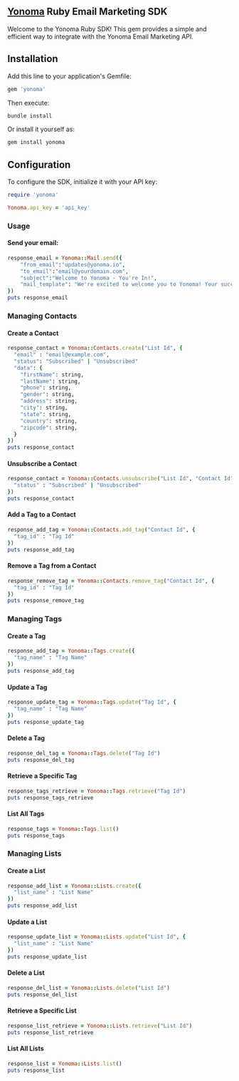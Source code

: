 ## [Yonoma](https://yonoma.io/) Ruby Email Marketing SDK

Welcome to the Yonoma Ruby SDK! This gem provides a simple and efficient way to integrate with the Yonoma Email Marketing API.

## Installation

Add this line to your application's Gemfile:

```ruby
gem 'yonoma'
```

Then execute:

```sh
bundle install
```

Or install it yourself as:

```sh
gem install yonoma
```

## Configuration

To configure the SDK, initialize it with your API key:

```ruby
require 'yonoma'

Yonoma.api_key = 'api_key'
```

### Usage
#### Send your email:
```ruby
response_email = Yonoma::Mail.send({
    "from_email":"updates@yonoma.io",
    "to_email":"email@yourdomain.com",
    "subject":"Welcome to Yonoma - You're In!",
    "mail_template": "We're excited to welcome you to Yonoma! Your successful signup marks the beginning of what we hope will be an exceptional journey."
})
puts response_email
```
### Managing Contacts

#### Create a Contact
```ruby
response_contact = Yonoma::Contacts.create("List Id", {
  "email" : "email@example.com",
  "status": "Subscribed" | "Unsubscribed"
  "data": {
    "firstName": string,
    "lastName": string,
    "phone": string,
    "gender": string,
    "address": string,
    "city": string,
    "state": string,
    "country": string,
    "zipcode": string,
  }
})
puts response_contact
```

#### Unsubscribe a Contact
```ruby
response_contact = Yonoma::Contacts.unsubscribe("List Id", "Contact Id", {
  "status" : "Subscribed" | "Unsubscribed"
})
puts response_contact
```

#### Add a Tag to a Contact
```ruby
response_add_tag = Yonoma::Contacts.add_tag("Contact Id", {
  "tag_id" : "Tag Id"
})
puts response_add_tag
```

#### Remove a Tag from a Contact
```ruby
response_remove_tag = Yonoma::Contacts.remove_tag("Contact Id", {
  "tag_id" : "Tag Id"
})
puts response_remove_tag
```

### Managing Tags

#### Create a Tag
```ruby
response_add_tag = Yonoma::Tags.create({
  "tag_name" : "Tag Name"
})
puts response_add_tag
```

#### Update a Tag
```ruby
response_update_tag = Yonoma::Tags.update("Tag Id", {
  "tag_name" : "Tag Name"
})
puts response_update_tag
```

#### Delete a Tag
```ruby
response_del_tag = Yonoma::Tags.delete("Tag Id")
puts response_del_tag
```

#### Retrieve a Specific Tag
```ruby
response_tags_retrieve = Yonoma::Tags.retrieve("Tag Id")
puts response_tags_retrieve
```

#### List All Tags
```ruby
response_tags = Yonoma::Tags.list()
puts response_tags
```

### Managing Lists

#### Create a List
```ruby
response_add_list = Yonoma::Lists.create({
  "list_name" : "List Name"
})
puts response_add_list
```

#### Update a List
```ruby
response_update_list = Yonoma::Lists.update("List Id", {
  "list_name" : "List Name"
})
puts response_update_list
```

#### Delete a List
```ruby
response_del_list = Yonoma::Lists.delete("List Id")
puts response_del_list
```

#### Retrieve a Specific List
```ruby
response_list_retrieve = Yonoma::Lists.retrieve("List Id")
puts response_list_retrieve
```

#### List All Lists
```ruby
response_list = Yonoma::Lists.list()
puts response_list
```